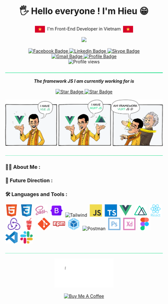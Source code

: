 <div id="header" align="center">
  <h1 align="center">🖐 Hello everyone ! I'm Hieu 😁</h1>
  <p align="center">
    <img src="images/icon-vietnam.png" align="center"/>  
    &nbsp;I'm Front-End Developer in Vietnam&nbsp;
    <img src="images/icon-vietnam.png" align="center"/> 
  </p>
  <img src="https://media.giphy.com/media/Y4ak9Ki2GZCbJxAnJD/giphy.gif" width="300"/>
</div>
&nbsp;
<div id="badges" align="center">
  <a href="https://www.facebook.com/hieu.tranminhhcm/">
    <img src="https://img.shields.io/badge/Facebook-4267B2?style=for-the-badge&logo=facebook&logoColor=white" alt="Facebook Badge"/>
  </a>
  <a href="https://www.linkedin.com/in/minh-hieu-tran-91539421a/">
    <img src="https://img.shields.io/badge/Linkedin-0A66C2?style=for-the-badge&logo=linkedin&logoColor=white" alt="Linkedin Badge"/>
  </a>
  <a href="https://join.skype.com/invite/dB0QVufhIJ29">
    <img src="https://img.shields.io/badge/Skype-009EDC?style=for-the-badge&logo=skype&logoColor=white" alt="Skype Badge"/>
  </a>
</div>

<div id="badges" align="center">
  <a href="mailto:hieu.tranminhhcm@gmail.com">
    <img src="https://img.shields.io/badge/Gmail-EA4335?style=for-the-badge&logo=gmail&logoColor=white" alt="Gmail Badge"/>
  </a>
  <a href="https://hieutranminh.github.io/">
    <img src="https://img.shields.io/badge/Profile-02b875?style=for-the-badge&logo=personio&logoColor=white" alt="Profile Badge"/>
  </a>
</div>

<div id="badges" align="center">
   <img src="https://komarev.com/ghpvc/?username=hieutranminh&style=for-the-badge&color=ffbc00" alt="Profile views"/>
</div>

![-----------------------------------------------------](images/line.png)

<div align="center">
  <em><b>The framework JS I am currently working for is</b></em>
</div>
&nbsp;
<div align="center">
  <a href="https://vuejs.org/">
    <img src="https://img.shields.io/static/v1?style=for-the-badge&message=Vue JS&logo=vue.js&labelColor=FFFFFF&color=42b883&label=%20" alt="Star Badge"/>
  </a>
  <a href="https://nuxtjs.org/">
    <img src="https://img.shields.io/static/v1?style=for-the-badge&message=Nuxt JS&logo=nuxt.js&labelColor=FFFFFF&color=00DC82&label=%20" alt="Star Badge"/>
  </a>
</div>
&nbsp;
<img src="images/img-comic.png" width="1400"/>

![-----------------------------------------------------](images/line.png)

### 👨‍💻 About Me :
### 🐾 Future Direction :
### 🛠️ Languages and Tools :
<div>
    <img src="https://github.com/devicons/devicon/blob/master/icons/html5/html5-original.svg" alt="HTML" width="40" height="40"/>&nbsp;
    <img src="https://github.com/devicons/devicon/blob/master/icons/css3/css3-original.svg" alt="CSS" width="40" height="40"/>&nbsp;
    <img src="https://github.com/devicons/devicon/blob/master/icons/sass/sass-original.svg" alt="Sass" width="40" height="40"/>&nbsp;
    <img src="https://github.com/devicons/devicon/blob/master/icons/bootstrap/bootstrap-original.svg" alt="Bootstrap" width="40" height="40"/>&nbsp;
    <img src="https://www.vectorlogo.zone/logos/tailwindcss/tailwindcss-icon.svg" alt="Tailwind" width="40" height="40"/>&nbsp;
    <img src="https://github.com/devicons/devicon/blob/master/icons/javascript/javascript-original.svg" alt="JavaScript" width="40" height="40"/>&nbsp;
    <img src="https://github.com/devicons/devicon/blob/master/icons/typescript/typescript-original.svg" alt="Typescript" width="40" height="40"/>&nbsp;
    <img src="https://github.com/devicons/devicon/blob/master/icons/vuejs/vuejs-original.svg" alt="Vue" width="40" height="40"/>&nbsp;
    <img src="https://github.com/devicons/devicon/blob/master/icons/nuxtjs/nuxtjs-original.svg" alt="NuxtJS" width="40" height="40"/>&nbsp;
    <img src="https://github.com/devicons/devicon/blob/master/icons/react/react-original-wordmark.svg" alt="React" width="40" height="40"/>&nbsp;
    <img src="https://github.com/devicons/devicon/blob/master/icons/redux/redux-original.svg" alt="Redux" width="40" height="40"/>&nbsp;
    <img src="https://raw.githubusercontent.com/devicons/devicon/master/icons/gulp/gulp-plain.svg" alt="Gulp" width="40" height="40"/>&nbsp;
    <img src="https://github.com/devicons/devicon/blob/master/icons/git/git-original.svg" alt="Git" width="40" height="40"/>&nbsp;
    <img src="https://github.com/devicons/devicon/blob/master/icons/npm/npm-original-wordmark.svg" alt="NPM" width="40" height="40"/>&nbsp;
    <img src="https://github.com/devicons/devicon/blob/master/icons/webpack/webpack-original.svg" alt="NPM" width="40" height="40"/>&nbsp;
    <img src="https://www.vectorlogo.zone/logos/getpostman/getpostman-icon.svg" alt="Postman" width="40" height="40"/>&nbsp;
    <img src="https://github.com/devicons/devicon/blob/master/icons/photoshop/photoshop-line.svg" alt="Photoshop" width="40" height="40"/>&nbsp;
    <img src="https://github.com/devicons/devicon/blob/master/icons/xd/xd-line.svg" alt="Adobe Illustrator" width="40" height="40"/>&nbsp;
    <img src="https://github.com/devicons/devicon/blob/master/icons/figma/figma-original.svg" alt="Figma" width="40" height="40"/>&nbsp;
    <img src="https://github.com/devicons/devicon/blob/master/icons/vscode/vscode-original.svg" alt="VSCode" width="40" height="40"/>&nbsp;
    <img src="https://github.com/devicons/devicon/blob/master/icons/slack/slack-original.svg" alt="Slack" width="40" height="40"/>&nbsp;
</div>

![-----------------------------------------------------](images/line.png)
<div align="center">
    <img src="images/signature.gif" width="190"/>
</div>
&nbsp;
<div align="center">
  <a href="https://www.buymeacoffee.com/hieutranminh" target="_blank">
    <img src="https://www.buymeacoffee.com/assets/img/guidelines/download-assets-sm-2.svg" alt="Buy Me A Coffee"/>
  </a>
</div>

